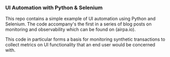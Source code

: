 ### UI Automation with Python & Selenium

This repo contains a simple example of UI automation using Python and Selenium. The code accompany's the first in a series of blog posts on monitoring and observability which can be found on (airpa.io).

This code in particular forms a basis for monitoring synthetic transactions to collect metrics on UI functionality that an end user would be concerned with.